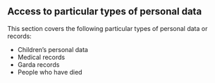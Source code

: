 ##  Access to particular types of personal data

This section covers the following particular types of personal data or
records:

  * Children’s personal data 
  * Medical records 
  * Garda records 
  * People who have died 
